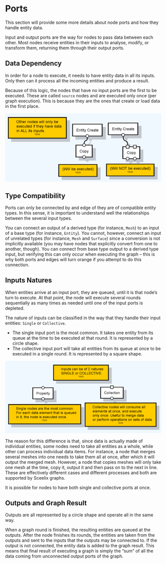 # Ports

This section will provide some more details about node ports and how they handle entity data.

Input and output ports are the way for nodes to pass data between each other. Most nodes receive entities in their inputs to analyse, modify, or transform them, returning them through their output ports.



## Data Dependency

In order for a node to execute, it needs to have entity data in all its inputs. Only then can it process all the incoming entities and produce a result.

Because of this logic, the nodes that have no input ports are the first to be executed. These are called `source` nodes and are executed only once (per graph execution). This is because they are the ones that create or load data in the first place.

![](images/portsExecutedOrNot.png)


## Type Compatibility

Ports can only be connected by and edge of they are of compatible entity types. In this sense, it is important to understand well the relationships between the several input types.

You can connect an output of a derived type (for instance, `Mesh`) to an input of a base type (for instance, `Entity`). You cannot, however, connect an input of unrelated types (for instance, `Mesh` and `Surface`) since a conversion is not implicitly available (you may have nodes that explicitly convert from one to another, though). You can connect from base type output to a derived type input, but verifying this can only occur when executing the graph – this is why both ports and edges will turn orange if you attempt to do this connection.



## Inputs Natures

When entities arrive at an input port, they are queued, until it is that node’s turn to execute. At that point, the node will execute several rounds sequentially as many times as needed until one of the input ports is depleted.

The nature of inputs can be classified in the way that they handle their input entities: `Single` or `Collective`.

* The single input port is the most common. It takes one entity from its queue at the time to be executed at that round. It is represented by a circle shape.
* The collective input port will take all entities from its queue at once to be executed in a single round. It is represented by a square shape.

![](images/portSingleCollective.png)

The reason for this difference is that, since data is actually made of individual entities, some nodes need to take all entities as a whole, while other can process individual data items. For instance, a node that merges several meshes into one needs to take them all at once, after which it will output the merged mesh. However, a node that copies meshes will only take one mesh at the time, copy it, output it and then pass on to the next in line. These are effectively different cases and different processes and both are supported by Sceelix graphs.

It is possible for nodes to have both single and collective ports at once.



## Outputs and Graph Result

Outputs are all represented by a circle shape and operate all in the same way.

When a graph round is finished, the resulting entities are queued at the outputs. After the node finishes its rounds, the entities are taken from the outputs and sent to the inputs that the outputs may be connected to. If the output is not connected, the entity data is added to the graph result. This means that final result of executing a graph is simply the “sum” of all the data coming from unconnected output ports of the graph.